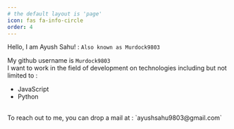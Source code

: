 ```yaml
---
# the default layout is 'page'
icon: fas fa-info-circle
order: 4
---
```


Hello, I am Ayush Sahu! : 
`Also known as Murdock9803`

My github username is `Murdock9803`
<br/>
I want to work in the field of development on technologies including but not limited to :
* JavaScript
* Python

<br/> 
To reach out to me, you can drop a mail at : `ayushsahu9803@gmail.com`
